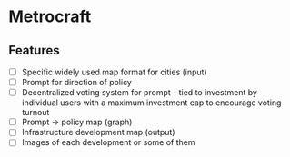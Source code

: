 # Metrocraft

## Features
- [ ] Specific widely used map format for cities (input)
- [ ] Prompt for direction of policy
- [ ] Decentralized voting system for prompt - tied to investment by individual users with a maximum investment cap to encourage voting turnout
- [ ] Prompt -> policy map (graph)
- [ ] Infrastructure development map (output)
- [ ] Images of each development or some of them